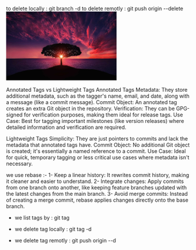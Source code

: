to delete locally : git branch -d <branch-name>
to delete remotly : git push origin --delete <branch-name>
<img src="images/tree-736885_1280.jpg" width="300" alt="image">

Annotated Tags vs Lightweight Tags
Annotated Tags
Metadata: They store additional metadata, such as the tagger's name, email, and date, along with a message (like a commit message).
Commit Object: An annotated tag creates an extra Git object in the repository.
Verification: They can be GPG-signed for verification purposes, making them ideal for release tags.
Use Case: Best for tagging important milestones (like version releases) where detailed information and verification are required.

Lightweight Tags
Simplicity: They are just pointers to commits and lack the metadata that annotated tags have.
Commit Object: No additional Git object is created; it's essentially a named reference to a commit.
Use Case: Ideal for quick, temporary tagging or less critical use cases where metadata isn't necessary.

we use rebase :- 
1- Keep a linear history: It rewrites commit history, making it cleaner and easier to understand.
2- Integrate changes: Apply commits from one branch onto another, like keeping feature branches updated with the latest   changes from the main branch.
3- Avoid merge commits: Instead of creating a merge commit, rebase applies changes directly onto the base branch.

- we list tags by : git tag

- we delete tag locally : git tag -d <tag-name>
- we delete tag remotly : git push origin --d <tag-name>